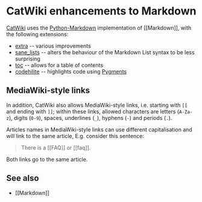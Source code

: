 # CatWiki enhancements to Markdown

[CatWiki](home) uses the [Python-Markdown](https://pythonhosted.org/Markdown/) implementation of [[Markdown]], with the following extensions:

* [extra](https://pythonhosted.org/Markdown/extensions/extra.html) -- various improvements
* [sane_lists](https://pythonhosted.org/Markdown/extensions/sane_lists.html) -- alters the behaviour of the Markdown List syntax to be less surprising
* [toc](https://pythonhosted.org/Markdown/extensions/toc.html) -- allows for a table of contents
* [codehilite](https://pythonhosted.org/Markdown/extensions/code_hilite.html) -- highlights code using [Pygments](http://pygments.org/)

## MediaWiki-style links

In addition, CatWiki also allows MediaWiki-style links, i.e. starting with `[[` and ending with `]]`; within these links, allowed characters are letters (`A-Za-z`), digits (`0-9`), spaces, underlines (`_`), hyphens (`-`) and periods (`.`). 

Articles names in MediaWiki-style links can use different capitalisation and will link to the same article, E.g. consider this sentence:

> There is a [[FAQ]] or [[faq]].

Both links go to the same article.


## See also

* [[Markdown]]
